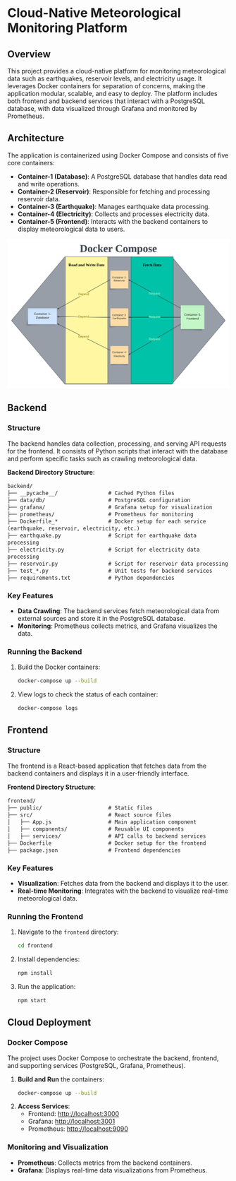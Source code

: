 
# Cloud-Native Meteorological Monitoring Platform

## Overview

This project provides a cloud-native platform for monitoring meteorological data such as earthquakes, reservoir levels, and electricity usage. It leverages Docker containers for separation of concerns, making the application modular, scalable, and easy to deploy. The platform includes both frontend and backend services that interact with a PostgreSQL database, with data visualized through Grafana and monitored by Prometheus.

## Architecture



The application is containerized using Docker Compose and consists of five core containers:
- **Container-1 (Database)**: A PostgreSQL database that handles data read and write operations.
- **Container-2 (Reservoir)**: Responsible for fetching and processing reservoir data.
- **Container-3 (Earthquake)**: Manages earthquake data processing.
- **Container-4 (Electricity)**: Collects and processes electricity data.
- **Container-5 (Frontend)**: Interacts with the backend containers to display meteorological data to users.

![Architecture Diagram](backend/Container_Architecture.png)

## Backend

### Structure

The backend handles data collection, processing, and serving API requests for the frontend. It consists of Python scripts that interact with the database and perform specific tasks such as crawling meteorological data.

**Backend Directory Structure**:
```
backend/
├── __pycache__/                # Cached Python files
├── data/db/                    # PostgreSQL configuration
├── grafana/                    # Grafana setup for visualization
├── prometheus/                 # Prometheus for monitoring
├── Dockerfile_*                # Docker setup for each service (earthquake, reservoir, electricity, etc.)
├── earthquake.py               # Script for earthquake data processing
├── electricity.py              # Script for electricity data processing
├── reservoir.py                # Script for reservoir data processing
├── test_*.py                   # Unit tests for backend services
├── requirements.txt            # Python dependencies
```

### Key Features
- **Data Crawling**: The backend services fetch meteorological data from external sources and store it in the PostgreSQL database.
- **Monitoring**: Prometheus collects metrics, and Grafana visualizes the data.

### Running the Backend

1. Build the Docker containers:
   ```bash
   docker-compose up --build
   ```
2. View logs to check the status of each container:
   ```bash
   docker-compose logs
   ```

## Frontend

### Structure

The frontend is a React-based application that fetches data from the backend containers and displays it in a user-friendly interface.

**Frontend Directory Structure**:
```
frontend/
├── public/                     # Static files
├── src/                        # React source files
│   ├── App.js                  # Main application component
│   ├── components/             # Reusable UI components
│   ├── services/               # API calls to backend services
├── Dockerfile                  # Docker setup for the frontend
├── package.json                # Frontend dependencies
```

### Key Features
- **Visualization**: Fetches data from the backend and displays it to the user.
- **Real-time Monitoring**: Integrates with the backend to visualize real-time meteorological data.

### Running the Frontend

1. Navigate to the `frontend` directory:
   ```bash
   cd frontend
   ```
2. Install dependencies:
   ```bash
   npm install
   ```
3. Run the application:
   ```bash
   npm start
   ```

## Cloud Deployment

### Docker Compose

The project uses Docker Compose to orchestrate the backend, frontend, and supporting services (PostgreSQL, Grafana, Prometheus).

1. **Build and Run** the containers:
   ```bash
   docker-compose up --build
   ```
2. **Access Services**:
   - Frontend: [http://localhost:3000](http://localhost:3000)
   - Grafana: [http://localhost:3001](http://localhost:3001)
   - Prometheus: [http://localhost:9090](http://localhost:9090)

### Monitoring and Visualization
- **Prometheus**: Collects metrics from the backend containers.
- **Grafana**: Displays real-time data visualizations from Prometheus.
